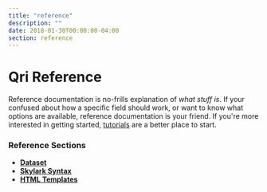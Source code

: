 ```yaml
---
title: "reference"
description: ""
date: 2018-01-30T00:00:00-04:00
section: reference
---
```


# Qri Reference

Reference documentation is no-frills explanation of _what stuff is_. If your confused about how a specific field should work, or want to know what options are available, reference documentation is your friend. If you're more interested in getting started, [tutorials](/docs/tutorials) are a better place to start.

### Reference Sections

* **[Dataset](/docs/reference/dataset)**
* **[Skylark Syntax](/docs/reference/skylark_syntax)**
* **[HTML Templates](/docs/reference/html_templates)**

